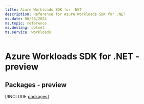 ```yaml
---
title: Azure Workloads SDK for .NET
description: Reference for Azure Workloads SDK for .NET
ms.date: 08/26/2024
ms.topic: reference
ms.devlang: dotnet
ms.service: workloads
---
```

# Azure Workloads SDK for .NET - preview
## Packages - preview
[!INCLUDE [packages](workloads-index.md)]